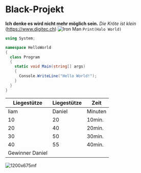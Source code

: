# Black-Projekt
**Ich denke es wird nicht mehr möglich sein.**
*Die Kröte ist klein*
(https://www.digitec.ch)
![Iron Man](https://is4-ssl.mzstatic.com/image/thumb/aIvtSHOcgUL4ym2l6eQHPQ/1200x675mf.jpg)
`Print(Halo World)`

```c#
using System;

namespace HelloWorld
{
  class Program
  {
    static void Main(string[] args)
    {
      Console.WriteLine("Hello World!");    
    }
  }
}
```

| Liegestütze | Liegestütze | Zeit |
| --- | --- | --- |
| liam | Daniel | Minuten |
| 10 | 20 | 10min. |
| 20 | 40 | 20min. |
| 30 | 50 | 30min. |
| 40 | 55 | 40min. |
| Gewinner Daniel |

![1200x675mf](https://user-images.githubusercontent.com/110893121/183609486-df03aa24-f761-478d-9d05-b27d01e72c51.jpg)




